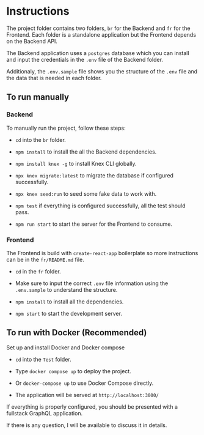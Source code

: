 # Instructions

The project folder contains two folders, `br` for the Backend and `fr` for the Frontend. Each folder is a standalone application but the Frontend depends on the Backend API.

The Backend application uses a `postgres` database which you can install and input the credentials in the `.env` file of the Backend folder.

Additionaly, the `.env.sample` file shows you the structure of the `.env` file and the data that is needed in each folder.

## To run manually

### Backend

To manually run the project, follow these steps:

- `cd` into the `br` folder.

- `npm install` to install the all the Backend dependencies.

- `npm install knex -g` to install Knex CLI globally.

- `npx knex migrate:latest` to migrate the database if configured successfully.

- `npx knex seed:run` to seed some fake data to work with.

- `npm test` if everything is configured successfully, all the test should pass.

- `npm run start` to start the server for the Frontend to consume.

### Frontend

The Frontend is build with `create-react-app` boilerplate so more instructions can be in the `fr/README.md` file.

- `cd` in the `fr` folder.

- Make sure to input the correct `.env` file information using the `.env.sample` to understand the structure.

- `npm install` to install all the dependencies.

- `npm start` to start the development server.

## To run with Docker (Recommended)

Set up and install Docker and Docker compose

- `cd` into the `Test` folder.

- Type `docker compose up` to deploy the project.

- Or `docker-compose up` to use Docker Compose directly.

- The application will be served at `http://localhost:3000/`

If everything is properly configured, you should be presented with a fullstack GraphQL application.

If there is any question, I will be available to discuss it in details.
